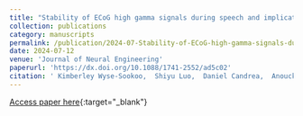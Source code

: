 ```yaml
---
title: "Stability of ECoG high gamma signals during speech and implications for a speech BCI system in an individual with ALS: a year-long longitudinal study"
collection: publications
category: manuscripts
permalink: /publication/2024-07-Stability-of-ECoG-high-gamma-signals-during-speech-and-implications-for-a-speech-BCI-system-in-an-individual-with-ALS-a-year-long-longitudinal-study
date: 2024-07-12
venue: 'Journal of Neural Engineering'
paperurl: 'https://dx.doi.org/10.1088/1741-2552/ad5c02'
citation: ' Kimberley Wyse-Sookoo,  Shiyu Luo,  Daniel Candrea,  Anouck Schippers,  Donna Tippett,  Brock Wester,  Matthew Fifer,  Mariska Vansteensel,  Nick Ramsey,  Nathan Crone, &quot;Stability of ECoG high gamma signals during speech and implications for a speech BCI system in an individual with ALS: a year-long longitudinal study.&quot; Journal of Neural Engineering, 2024.'
---
```

[Access paper here](https://dx.doi.org/10.1088/1741-2552/ad5c02){:target="_blank"}
